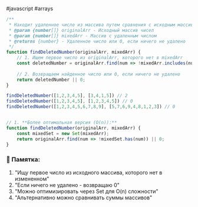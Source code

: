 
#javascript #arrays


```js
/**
 * Находит удаленное число из массива путем сравнения с исходным массивом
 * @param {number[]} originalArr - Исходный массив чисел
 * @param {number[]} mixedArr - Массив с удаленным числом
 * @returns {number} - Удаленное число или 0, если ничего не удалено
 */
function findDeletedNumber(originalArr, mixedArr) {
    // 1. Ищем первое число из originalArr, которого нет в mixedArr
    const deletedNumber = originalArr.find(num => !mixedArr.includes(num));
    
    // 2. Возвращаем найденное число или 0, если ничего не удалено
    return deletedNumber || 0;
}

findDeletedNumber([1,2,3,4,5], [3,4,1,5]) // 2
findDeletedNumber([1,2,3,4,5], [1,2,3,4,5]) // 0
findDeletedNumber([1,2,3,4,5,6,7,8,9], [5,7,6,9,4,8,1,2,3]) // 0

```


```js

// 1. **Более оптимальная версия (O(n)):**
function findDeletedNumber(originalArr, mixedArr) {
    const mixedSet = new Set(mixedArr);
    return originalArr.find(num => !mixedSet.has(num)) || 0;
}
```
### 📝 Памятка:

1. "Ищу первое число из исходного массива, которого нет в измененном"
2. "Если ничего не удалено - возвращаю 0"
3. "Можно оптимизировать через Set для O(n) сложности"
4. "Альтернативно можно сравнивать суммы массивов"